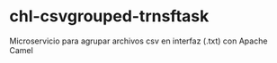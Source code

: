 # chl-csvgrouped-trnsftask
Microservicio para agrupar archivos csv en interfaz (.txt) con Apache Camel
